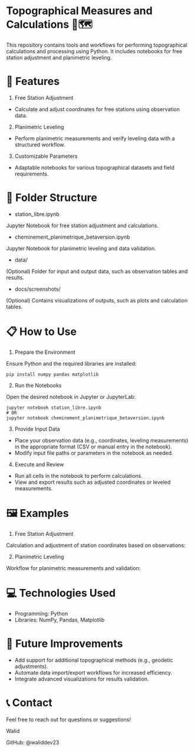 # Topographical Measures and Calculations 📏🗺️

This repository contains tools and workflows for performing topographical calculations and processing using Python. It includes notebooks for free station adjustment and planimetric leveling.

# 🚀 Features

1. Free Station Adjustment

- Calculate and adjust coordinates for free stations using observation data.

2. Planimetric Leveling

- Perform planimetric measurements and verify leveling data with a structured workflow.
3. Customizable Parameters

- Adaptable notebooks for various topographical datasets and field requirements.
# 📂 Folder Structure
- station_libre.ipynb

Jupyter Notebook for free station adjustment and calculations.

- cheminement_planimetrique_betaversion.ipynb

Jupyter Notebook for planimetric leveling and data validation.

- data/

(Optional) Folder for input and output data, such as observation tables and results.

- docs/screenshots/

(Optional) Contains visualizations of outputs, such as plots and calculation tables.

# 📋 How to Use
1. Prepare the Environment

Ensure Python and the required libraries are installed:

    pip install numpy pandas matplotlib
2. Run the Notebooks

Open the desired notebook in Jupyter or JupyterLab:

    jupyter notebook station_libre.ipynb
    # OR
    jupyter notebook cheminement_planimetrique_betaversion.ipynb
3. Provide Input Data
- Place your observation data (e.g., coordinates, leveling measurements) in the appropriate format (CSV or manual entry in the notebook).
- Modify input file paths or parameters in the notebook as needed.
4. Execute and Review
- Run all cells in the notebook to perform calculations.
- View and export results such as adjusted coordinates or leveled measurements.
# 🖼️ Examples
1. Free Station Adjustment

Calculation and adjustment of station coordinates based on observations:

2. Planimetric Leveling

Workflow for planimetric measurements and validation:

# 💻 Technologies Used
- Programming: Python
- Libraries: NumPy, Pandas, Matplotlib
# 🌟 Future Improvements
- Add support for additional topographical methods (e.g., geodetic adjustments).
- Automate data import/export workflows for increased efficiency.
- Integrate advanced visualizations for results validation.
# 📞 Contact
Feel free to reach out for questions or suggestions!

Walid

GitHub: @waliddev23
